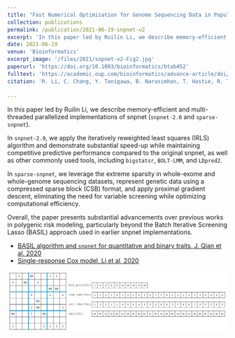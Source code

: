 ```yaml
---
title: "Fast Numerical Optimization for Genome Sequencing Data in Population Biobanks"
collection: publications
permalink: /publication/2021-06-19-snpnet-v2
excerpt: 'In this paper led by Ruilin Li, we describe memory-efficient implementation of snpnet (sparse-snpnet and snpnet-v2).'
date: 2021-06-19
venue: 'Bioinformatics'
excerpt_image: '/files/2021/snpnet-v2-Fig2.jpg'
paperurl: 'https://doi.org/10.1093/bioinformatics/btab452'
fulltext: 'https://academic.oup.com/bioinformatics/advance-article/doi/10.1093/bioinformatics/btab452/6306404?guestAccessKey=fdacd437-9789-4223-8731-86e413f879db'
citation: 'R. Li, C. Chang, Y. Tanigawa, B. Narasimhan, T. Hastie, R. Tibshirani, M. A. Rivas, Fast Numerical Optimization for Genome Sequencing Data in Population Biobanks. Bioinformatics 37(22), 4148-4155 (2021).'

---
```


In this paper led by Ruilin Li, we describe memory-efficient and multi-threaded parallelized implementations of snpnet (`snpnet-2.0` and `sparse-snpnet`).

In `snpnet-2.0`, we apply the iteratively reweighted least squares (IRLS) algorithm and demonstrate substantial speed-up while maintaining competitive predictive performance compared to the original snpnet, as well as other commonly used tools, including `bigstatsr`, `BOLT-LMM`, and `LDpred2`.

In `sparse-snpnet`, we leverage the extreme sparsity in whole-exome and whole-genome sequencing datasets, represent genetic data using a compressed sparse block (CSB) format, and apply proximal gradient descent, eliminating the need for variable screening while optimizing computational efficiency.

Overall, the paper presents substantial advancements over previous works in polygenic risk modeling, particularly beyond the Batch Iterative Screening Lasso (BASIL) approach used in earlier snpnet implementations.

- [BASIL algorithm and `snpnet` for quantitative and binary traits, J. Qian et al, 2020](/publication/2020-10-23-snpnet)
- [Single-response Cox model, Li et al, 2020](/publication/2020-09-29-snpnet-cox)

![snpnet v2 fig 2](/files/2021/snpnet-v2-Fig2.jpg)
